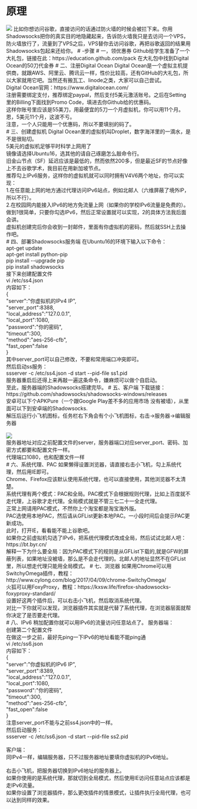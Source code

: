 # 原理
<img src="http://wx4.sinaimg.cn/mw690/8cb7c87ely1fhielh28rwj20pw074glq.jpg" />
比如你想访问谷歌，直接访问的话通过防火墙的时候会被拦下来。你用Shadowsocks把你的真实目的地隐藏起来，告诉防火墙我只是去访问一个VPS，防火墙放行了，流量到了VPS之后，VPS替你去访问谷歌，再把谷歌返回的结果用Shadowsocks包起来还给你。
# -步骤
# 一，领优惠券
Github给学生准备了一个大礼包，链接在此：https://education.github.com/pack
在大礼包中找到Digital Ocean的50刀代金券
# 二、注册Digital Ocean
Digital Ocean是一个虚拟主机提供商，就跟AWS、阿里云、腾讯云一样，性价比较高，还有GitHub的大礼包，所以大家就用它吧。当然还有搬瓦工、linode之类，大家可以自己尝试。<br/>
Digital Ocean官网：https://www.digitalocean.com/<br/>
注册需要绑定支付，推荐绑定paypal，然后支付5美元激活账号。之后在Setting里的Billing下面找到Promo Code，填进去你Github给的优惠码。<br/>
这样你账号里应该是55美刀，用最便宜的5刀一个月虚拟机，你可以用11个月。恩，5美元11个月，这波不亏。<br/>
注意，一个人只能用一个优惠码，所以不要填别的码了。<br/>
# 三、创建虚拟机
Digital Ocean里的虚拟机叫Droplet，数字海洋里的一滴水，是不是很贴切。<br/>
5美元的虚拟机足够平时科学上网用了<br/>
镜像请选择Ubuntu16，选其他的请自己琢磨怎么敲命令行。<br/>
旧金山节点（SF）延迟应该是最低的，然而依然200多，但是最近SF的节点好像上不去谷歌学术，我目前在用新加坡节点。<br/>
推荐勾上IPv6服务，这样你的虚拟机就可以同时拥有V4V6两个地址，你可以实现：<br/>
1.在任意能上网的地方通过代理访问IPv6站点，例如北邮人（六维屏蔽了境外IP，所以不行）。<br/>
2.在校园网内能接入IPv6的地方免流量上网（如果你的学校IPv6流量是免费的）。<br/>
做到1很简单，只要你勾选IPv6，然后正常设置就可以实现，2的具体方法我后面会讲。<br/>
虚拟机创建完后你会收到一封邮件，里面有你虚拟机的密码，然后就SSH上去操作吧。<br/>
# 四、部署Shadowsocks服务端
在Ubuntu16的环境下输入以下命令：<br/>
apt-get update<br/>
apt-get install python-pip<br/>
pip install --upgrade pip<br/>
pip install shadowsocks<br/>
接下来创建配置文件<br/>
vi /etc/ss4.json<br/>
内容如下：<br/>
{<br/>
    "server":"你虚拟机的IPv4 IP",<br/>
    "server_port":8388,<br/>
    "local_address":"127.0.0.1",<br/>
    "local_port":1080,<br/>
    "password":"你的密码",<br/>
    "timeout":300,<br/>
    "method":"aes-256-cfb",<br/>
    "fast_open":false<br/>
}<br/>
其中server_port可以自己修改，不要和常用端口冲突即可。<br/>
然后启动ss服务：<br/>
ssserver -c /etc/ss4.json -d start --pid-file ss1.pid<br/>
服务器重启后还得上来再敲一遍这条命令，嫌麻烦可以做个自启动。<br/>
至此，服务器端的Shadowsocks搭建完毕。
# 五、客户端
下载链接：https://github.com/shadowsocks/shadowsocks-windows/releases<br/>
安卓可以下个APKPure（一个跟Google Play差不多的应用市场 没有被墙），从里面可以下到安卓端的Shadowsocks.<br/>
解压后运行小飞机图标，任务栏右下角会有个小飞机图标，右击->服务器->编辑服务器<br/>
<br/>
<img src="http://wx1.sinaimg.cn/mw690/8cb7c87ely1fhielhonc5j20dx0awdhv.jpg" />
<br/>
服务器地址对应之前配置文件的server，服务器端口对应server_port、密码、加密方式都要和配置文件一样。<br/>
代理端口1080，也和配置文件一样<br/>
# 六、系统代理、PAC
如果懒得设置浏览器，请直接右击小飞机，勾上系统代理，然后用IE即可。<br/>
Chrome、Firefox应该默认使用系统代理，也可以直接使用，其他浏览器不太清楚。<br/>
系统代理有两个模式：PAC和全局。PAC模式下会根据规则代理，比如上百度就不走代理，上谷歌才走代理。全局模式就是不管三七二十一全走代理。<br/>
正常上网请用PAC模式，不然你上个淘宝都是淘宝海外版。<br/>
PAC选使用本地PAC，然后请从GFList更新本地PAC。一小段时间后会提示PAC更新成功。<br/>
此时，打开IE，看看能不能上谷歌吧。<br/>
如果你之前虚拟机勾选了IPv6，把系统代理模式改成全局，然后试试北邮人吧：https://bt.byr.cn/<br/>
解释一下为什么要全局：因为PAC模式下的规则是从GFList下载的,就是GFW的屏蔽列表，如果地址没被墙，那么是不会走代理的。北邮人的地址显然不在GFList里，所以想走代理只能用全局模式。
# 七、浏览器
如果用Chrome可以用SwitchyOmega插件，教程：http://www.cylong.com/blog/2017/04/09/chrome-SwitchyOmega/<br/>
火狐可以用FoxyProxy，教程：https://kxsw.life/firefox-shadowsocks-foxyproxy-standard/<br/>
设置好这两个插件后，可以右击小飞机，然后取消系统代理。<br/>
对比一下你就可以发现，浏览器插件其实就是代替了系统代理，在浏览器层面就帮你决定了是否要走代理。<br/>
# 八、IPv6
稍加配置你就可以用IPv6的流量访问任意站点了。
服务器端：<br/>
创建第二个配置文件<br/>
在做这一步之前，最好先ping一下IPv6的地址看能不能ping通<br/>
vi /etc/ss6.json<br/>
内容如下：<br/>
{<br/>
    "server":"你虚拟机的IPv6 IP",<br/>
    "server_port":8389,<br/>
    "local_address":"127.0.0.1",<br/>
    "local_port":1080,<br/>
    "password":"你的密码",<br/>
    "timeout":300,<br/>
    "method":"aes-256-cfb",<br/>
    "fast_open":false<br/>
}<br/>
注意server_port不能与之前ss4.json中的一样。<br/>
然后启动服务：<br/>
ssserver -c /etc/ss6.json -d start --pid-file ss2.pid<br/>
<br/>
客户端：<br/>
同IPv4一样，编辑服务器，只不过服务器地址要填你虚拟机的IPv6地址。<br/>
<br/>
右击小飞机，把服务器切换到IPv6地址的服务器上。<br/>
如果你使用的是系统代理，那就切到全局模式，然后使用IE访问任意站点应该都是走IPv6流量。<br/>
如果你设置了浏览器插件，那么更改插件的情景模式，让插件执行全局代理，也可以达到同样的效果。<br/>

